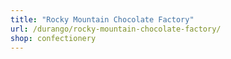 ```yaml
---
title: "Rocky Mountain Chocolate Factory"
url: /durango/rocky-mountain-chocolate-factory/
shop: confectionery
---
```

